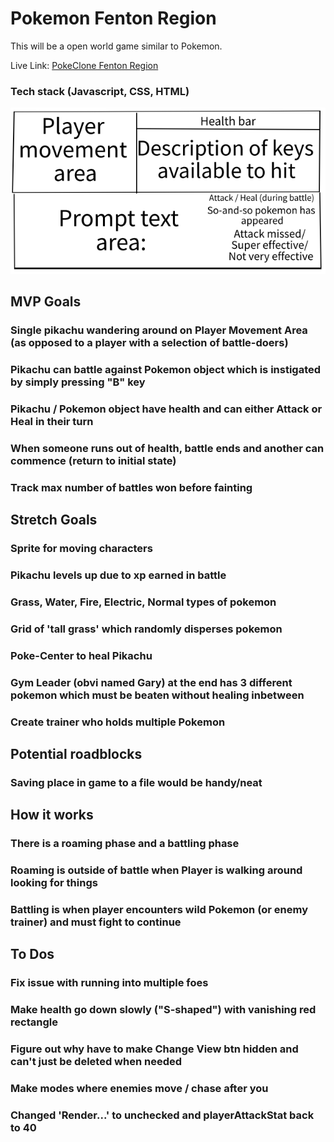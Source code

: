 # Pokemon Fenton Region

This will be a open world game similar to Pokemon.

Live Link: [PokeClone Fenton Region](https://mgkdn9.github.io/Pokemon-Fenton-Region/)

### Tech stack (Javascript, CSS, HTML)

![Slide 1](Pokemon-Wireframe.png)

## MVP Goals
### Single pikachu wandering around on Player Movement Area (as opposed to a player with a selection of battle-doers)
### Pikachu can battle against Pokemon object which is instigated by simply pressing "B" key
### Pikachu / Pokemon object have health and can either Attack or Heal in their turn
### When someone runs out of health, battle ends and another can commence (return to initial state)
### Track max number of battles won before fainting

## Stretch Goals
### Sprite for moving characters
### Pikachu levels up due to xp earned in battle
### Grass, Water, Fire, Electric, Normal types of pokemon
### Grid of 'tall grass' which randomly disperses pokemon
### Poke-Center to heal Pikachu
### Gym Leader (obvi named Gary) at the end has 3 different pokemon which must be beaten without healing inbetween
### Create trainer who holds multiple Pokemon

## Potential roadblocks
### Saving place in game to a file would be handy/neat


## How it works
### There is a roaming phase and a battling phase
### Roaming is outside of battle when Player is walking around looking for things 
### Battling is when player encounters wild Pokemon (or enemy trainer) and must fight to continue


## To Dos
### Fix issue with running into multiple foes

### Make health go down slowly ("S-shaped") with vanishing red rectangle
### Figure out why have to make Change View btn hidden and can't just be deleted when needed
### Make modes where enemies move / chase after you

### Changed 'Render...' to unchecked and playerAttackStat back to 40